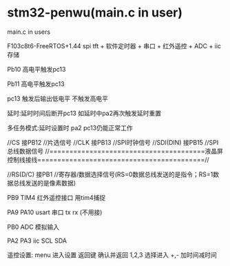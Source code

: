 # stm32-penwu(main.c in user)

main.c in users




F103c8t6-FreeRTOS+1.44 spi tft + 软件定时器 + 串口 + 红外遥控 + ADC + iic存储


Pb10 高电平触发pc13

Pb11 高电平触发pc13

pc13 触发后输出低电平 不触发高电平

延时:延时时间后断开pc13 如延时中pa2再次触发延时重置

多任务模式:延时设置时 pa2 pc13仍能正常工作


//CS		接PB12	//片选信号
//CLK	    接PB13	//SPI时钟信号
//SDI(DIN)	接PB15	//SPI总线数据信号
//=======================================液晶屏控制线接线==========================================//

//RS(D/C)   接PB1	//寄存器/数据选择信号(RS=0数据总线发送的是指令；RS=1数据总线发送的是像素数据)



PB9 TIM4  红外遥控接口 用tim4捕捉

PA9 PA10 usart 串口  tx rx (不用接)

PB0 ADC 模拟输入

PA2 PA3 iic SCL SDA


遥控设置: menu    进入设置
		 返回键   确认并返回
		 1,2,3    选择进入
		 +,-      加时间减时间


